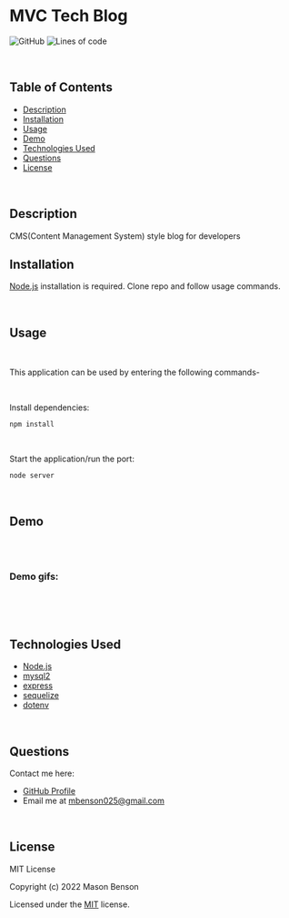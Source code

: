 # MVC Tech Blog

![GitHub](https://img.shields.io/github/license/mbenson025/tech-blog)
![Lines of code](https://img.shields.io/tokei/lines/github/mbenson025/tech-blog)

<br>

## Table of Contents

- [Description](#description)
- [Installation](#installation)
- [Usage](#usage)
- [Demo](#demo)
- [Technologies Used](#technologies-used)
- [Questions](#questions)
- [License](#license)

<br>

## Description

CMS(Content Management System) style blog for developers
<br>

## Installation

[Node.js](https://nodejs.org/en/) installation is required. Clone repo and follow usage commands.

<br>

## Usage

<br>

This application can be used by entering the following commands-

<br>

Install dependencies:

```
npm install
```

<br>

Start the application/run the port:

```
node server
```

<br>

## Demo

<br>

<!-- [Full Video Demo](https://drive.google.com/file/d/1A07wRr_sdNGFyZE6y547SnCxX1iEwOGt/view) -->

<br>

### Demo gifs:

<br>

<br>

<br>

## Technologies Used

- [Node.js](https://nodejs.org/en/)
- [mysql2](https://www.npmjs.com/package/mysql2)
- [express](https://expressjs.com/)
- [sequelize](https://sequelize.org/)
- [dotenv](https://www.npmjs.com/package/dotenv)

<br>

## Questions

Contact me here:

- [GitHub Profile](https://github.com/mbenson025)
- Email me at mbenson025@gmail.com

<br>

## License

MIT License

Copyright (c) 2022 Mason Benson

Licensed under the [MIT](LICENSE) license.
